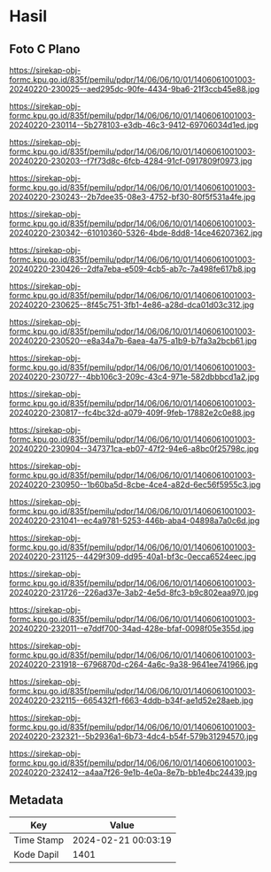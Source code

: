 # Hasil

## Foto C Plano

https://sirekap-obj-formc.kpu.go.id/835f/pemilu/pdpr/14/06/06/10/01/1406061001003-20240220-230025--aed295dc-90fe-4434-9ba6-21f3ccb45e88.jpg

https://sirekap-obj-formc.kpu.go.id/835f/pemilu/pdpr/14/06/06/10/01/1406061001003-20240220-230114--5b278103-e3db-46c3-9412-69706034d1ed.jpg

https://sirekap-obj-formc.kpu.go.id/835f/pemilu/pdpr/14/06/06/10/01/1406061001003-20240220-230203--f7f73d8c-6fcb-4284-91cf-0917809f0973.jpg

https://sirekap-obj-formc.kpu.go.id/835f/pemilu/pdpr/14/06/06/10/01/1406061001003-20240220-230243--2b7dee35-08e3-4752-bf30-80f5f531a4fe.jpg

https://sirekap-obj-formc.kpu.go.id/835f/pemilu/pdpr/14/06/06/10/01/1406061001003-20240220-230342--61010360-5326-4bde-8dd8-14ce46207362.jpg

https://sirekap-obj-formc.kpu.go.id/835f/pemilu/pdpr/14/06/06/10/01/1406061001003-20240220-230426--2dfa7eba-e509-4cb5-ab7c-7a498fe617b8.jpg

https://sirekap-obj-formc.kpu.go.id/835f/pemilu/pdpr/14/06/06/10/01/1406061001003-20240220-230625--8f45c751-3fb1-4e86-a28d-dca01d03c312.jpg

https://sirekap-obj-formc.kpu.go.id/835f/pemilu/pdpr/14/06/06/10/01/1406061001003-20240220-230520--e8a34a7b-6aea-4a75-a1b9-b7fa3a2bcb61.jpg

https://sirekap-obj-formc.kpu.go.id/835f/pemilu/pdpr/14/06/06/10/01/1406061001003-20240220-230727--4bb106c3-209c-43c4-971e-582dbbbcd1a2.jpg

https://sirekap-obj-formc.kpu.go.id/835f/pemilu/pdpr/14/06/06/10/01/1406061001003-20240220-230817--fc4bc32d-a079-409f-9feb-17882e2c0e88.jpg

https://sirekap-obj-formc.kpu.go.id/835f/pemilu/pdpr/14/06/06/10/01/1406061001003-20240220-230904--347371ca-eb07-47f2-94e6-a8bc0f25798c.jpg

https://sirekap-obj-formc.kpu.go.id/835f/pemilu/pdpr/14/06/06/10/01/1406061001003-20240220-230950--1b60ba5d-8cbe-4ce4-a82d-6ec56f5955c3.jpg

https://sirekap-obj-formc.kpu.go.id/835f/pemilu/pdpr/14/06/06/10/01/1406061001003-20240220-231041--ec4a9781-5253-446b-aba4-04898a7a0c6d.jpg

https://sirekap-obj-formc.kpu.go.id/835f/pemilu/pdpr/14/06/06/10/01/1406061001003-20240220-231125--4429f309-dd95-40a1-bf3c-0ecca6524eec.jpg

https://sirekap-obj-formc.kpu.go.id/835f/pemilu/pdpr/14/06/06/10/01/1406061001003-20240220-231726--226ad37e-3ab2-4e5d-8fc3-b9c802eaa970.jpg

https://sirekap-obj-formc.kpu.go.id/835f/pemilu/pdpr/14/06/06/10/01/1406061001003-20240220-232011--e7ddf700-34ad-428e-bfaf-0098f05e355d.jpg

https://sirekap-obj-formc.kpu.go.id/835f/pemilu/pdpr/14/06/06/10/01/1406061001003-20240220-231918--6796870d-c264-4a6c-9a38-9641ee741966.jpg

https://sirekap-obj-formc.kpu.go.id/835f/pemilu/pdpr/14/06/06/10/01/1406061001003-20240220-232115--665432f1-f663-4ddb-b34f-ae1d52e28aeb.jpg

https://sirekap-obj-formc.kpu.go.id/835f/pemilu/pdpr/14/06/06/10/01/1406061001003-20240220-232321--5b2936a1-6b73-4dc4-b54f-579b31294570.jpg

https://sirekap-obj-formc.kpu.go.id/835f/pemilu/pdpr/14/06/06/10/01/1406061001003-20240220-232412--a4aa7f26-9e1b-4e0a-8e7b-bb1e4bc24439.jpg


## Metadata

| Key        | Value               |
| ---------- | ------------------- |
| Time Stamp | 2024-02-21 00:03:19 |
| Kode Dapil | 1401                |



